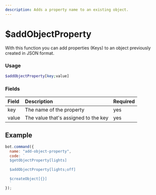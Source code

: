 ```yaml
---
description: Adds a property name to an existing object.
---
```


# $addObjectProperty

With this function you can add properties \(Keys\) to an object previously created in JSON format.

### Usage

```php
$addObjectProperty[key;value]
```

### Fields

| Field | Description | Required |
| :--- | :--- | :--- |
| key | The name of the property | yes |
| value | The value that's assigned to the key | yes |

## Example

```javascript
bot.command({
  name: "add-object-property",
  code: `
  $getObjectProperty[lights]
  
  $addObjectProperty[lights;off]
  
  $createObject[{}]
  `
});
```
